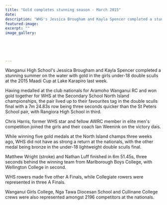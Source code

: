 ```yaml
---
title: "Gold completes stunning season - March 2015"
date: 
description: "WHS's Jessica Brougham and Kayla Spencer completed a stunning summer on the water with gold in the girls under-18 double sculls at the 2015 Maadi Cup at Lake Karapiro last week, Chronicle 30/3/15..."
featured-image: 
excerpt: ""
image_gallery:
    
    
    
    
    
---
```


<p>Wanganui High School's Jessica Brougham and Kayla Spencer completed a stunning summer on the water with gold in the girls under-18 double sculls at the 2015 Maadi Cup at Lake Karapiro last week.</p>
<p>Having medalled at the club nationals for Aramoho Wanganui RC and won gold together for WHS at the Secondary School North Island championships, the pair lived up to their favourites tag in the double sculls final with a 7m 24.83s row being three seconds quicker than the St Peters School pair, with Rangiora High School in third.</p>
<p>Chris Harris, former WHS star and fellow AWRC member in elite men's competition joined the girls and their coach Ian Weenink on the victory dais.</p>
<p>While winning five gold medals at the North Island champs three weeks ago, WHS did not have as strong a return at the nationals, with the other medal being bronze in the under-18 lightweight double sculls final.</p>
<p>Matthew Wright (stroke) and Nathan Luff finished in 6m 51.45s, three seconds behind the winning team from Marlborough Boys College, with Wellington College in second.</p>
<p>WHS rowers made five other A Finals, while Collegiate rowers were represented in three A Finals.</p>
<p>Wanganui Girls College, Nga Tawa Diocesan School and Cullinane College crews were also represented amongst 2196 competitors at the nationals.</p>

